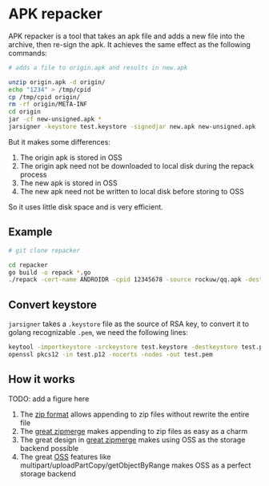 APK repacker
=======

APK repacker is a tool that takes an apk file and adds a new file into the archive, then re-sign the apk. It achieves the same effect as the following commands:

```bash
# adds a file to origin.apk and results in new.apk

unzip origin.apk -d origin/
echo "1234" > /tmp/cpid
cp /tmp/cpid origin/
rm -rf origin/META-INF
cd origin
jar -cf new-unsigned.apk *
jarsigner -keystore test.keystore -signedjar new.apk new-unsigned.apk 'test'
```

But it makes some differences:

1. The origin apk is stored in OSS
2. The origin apk need not be downloaded to local disk during the repack process
3. The new apk is stored in OSS
4. The new apk need not be written to local disk before storing to OSS

So it uses little disk space and is very efficient.

## Example

```bash
# git clone repacker

cd repacker
go build -o repack *.go
./repack -cert-name ANDROIDR -cpid 12345678 -source rockuw/qq.apk -dest rockuw/qq2.apk -oss-ep http://oss-cn-hangzhou.aliyuncs.com -oss-id akid -oss-key aksecret -priv-pem /tmp/zip/test.pem -work-dir /tmp/zip
```

## Convert keystore

`jarsigner` takes a `.keystore` file as the source of RSA key, to convert it to golang recognizable `.pem`, we need the following lines:

```bash
keytool -importkeystore -srckeystore test.keystore -destkeystore test.p12 -deststoretype PKCS12
openssl pkcs12 -in test.p12 -nocerts -nodes -out test.pem
```

## How it works

TODO: add a figure here

1. The [zip format][zip-format] allows appending to zip files without rewrite the entire file
2. The [great zipmerge][zip-merge] makes appending to zip files as easy as a charm
3. The great design in [great zipmerge][zip-merge] makes using OSS as the storage backend possible
4. The great [OSS][oss] features like multipart/uploadPartCopy/getObjectByRange makes OSS as a perfect storage backend

[zip-format]: https://en.wikipedia.org/wiki/Zip_(file_format)
[zip-merge]: https://github.com/rsc/zipmerge
[oss]: https://www.aliyun.com/product/oss
